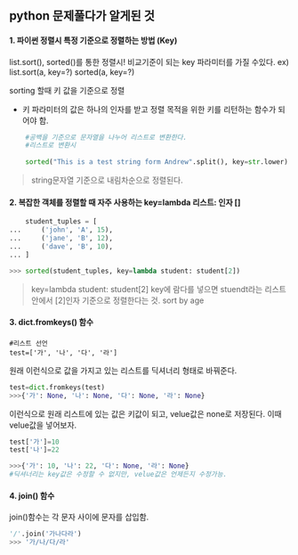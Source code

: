 ## python 문제풀다가 알게된 것



#### 1. 파이썬 정렬시 특정 기준으로 정렬하는 방법 (Key)

list.sort(), sorted()를 통한 정렬시! 비교기준이 되는 key 파라미터를 가질 수있다. 
ex) list.sort(a, key=?)
    sorted(a, key=?)
    
sorting 할때 키 값을 기준으로 정렬



- 키 파라미터의 값은 하나의 인자를 받고 정렬 목적을 위한 키를 리턴하는 함수가 되어야 함.

```python
    #공백을 기준으로 문자열을 나누어 리스트로 변환한다. 
    #리스트로 변환시
    
    sorted("This is a test string form Andrew".split(), key=str.lower)
```
>  string문자열 기준으로 내림차순으로 정렬된다.



#### 2. 복잡한 객체를 정렬할 때 자주 사용하는 key=lambda 리스트: 인자 []
```python
    student_tuples = [
...     ('john', 'A', 15),
...     ('jane', 'B', 12),
...     ('dave', 'B', 10),
... ]

>>> sorted(student_tuples, key=lambda student: student[2])
```

>  key=lambda student: student[2] key에 람다를 넣으면 stuendt라는 리스트 안에서 [2]인자 기준으로 정렬한다는 것. sort by age





#### 3. dict.fromkeys() 함수

```
#리스트 선언
test=['가', '나', '다', '라']
```

원래 이런식으로 값을 가지고 있는 리스트를 딕셔너리 형태로 바꿔준다. 

```python
test=dict.fromkeys(test)
>>>{'가': None, '나': None, '다': None, '라': None}
```

이런식으로 원래 리스트에 있는 값은 키값이 되고, velue값은 none로 저장된다. 이때 velue값을 넣어보자.

```python
test['가']=10
test['나']=22

>>>{'가': 10, '나': 22, '다': None, '라': None}
#딕셔너리는 key값은 수정할 수 없지만, velue값은 언제든지 수정가능.
```





#### 4.  join() 함수

join()함수는 각 문자 사이에 문자를 삽입함. 

```python
'/'.join('가나다라')
>>> '가/나/다/라'
```

